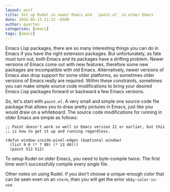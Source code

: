 ```yaml
---
layout: post
title: Set up Rudel in newer Emacs and  `paint.el` in older Emacs
date: 2016-05-15 21:12 -0500
author: quorten
categories: [emacs]
tags: [emacs]
---
```


Emacs Lisp packages, there are so many interesting things you can do
in Emacs if you have the right extension packages.  But unfortunately,
as fate must turn out, both Emacs and its packages have a drifting
problem.  Newer versions of Emacs come out with new features,
therefore some new packages are incompatible with old Emacs.
Alternatively, newer versions of Emacs also drop support for some
older platforms, so sometimes older versions of Emacs really are
required.  Within these constraints, sometimes you can make simple
source code modifications to bring your desired Emacs Lisp packages
forward or backward a few Emacs versions.

So, let's start with `paint.el`.  A very small and simple one source
code file package that allows you to draw pretty pictures in Emacs,
just like you would draw on a whiteboard.  The source code
modifications for running in older Emacs are simple as follows:

```
;; Paint doesn't work so well in Emacs version 21 or earlier, but this
;; is how to get it up and running regardless.

(defun window-inside-pixel-edges (&optional window)
  (list 9 0 (* 7 80) (* 13 40)))
  (paint 512 512)
```

To setup Rudel on older Emacs, you need to byte-compile twice.  The
first time won't successfully compile every single file.

Other notes on using Rudel.  If you don't choose a unique-enough color
that can be seen even on an `xterm`, then you will get the error
`obby-color-in-use`.
